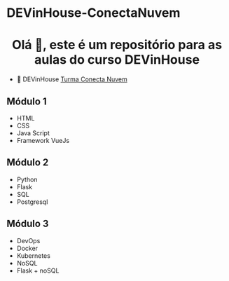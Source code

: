 # DEVinHouse-ConectaNuvem

<h1 align="center">Olá 👋, este é um repositório para as aulas do curso DEVinHouse</h1>

- 👯 DEVinHouse [Turma Conecta Nuvem](https://devinhouse.tech)

## Módulo 1 
- HTML
- CSS
- Java Script
- Framework VueJs

## Módulo 2
- Python
- Flask
- SQL
- Postgresql

## Módulo 3
- DevOps
- Docker
- Kubernetes
- NoSQL
- Flask + noSQL


